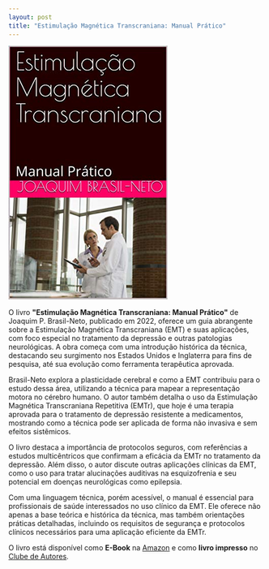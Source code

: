 ```yaml
---
layout: post
title: "Estimulação Magnética Transcraniana: Manual Prático"
---
```

![ ](/images/capa.jpg)


O livro **"Estimulação Magnética Transcraniana: Manual Prático"** de Joaquim P. Brasil-Neto, publicado em 2022, oferece um guia abrangente sobre a Estimulação Magnética Transcraniana (EMT) e suas aplicações, com foco especial no tratamento da depressão e outras patologias neurológicas. A obra começa com uma introdução histórica da técnica, destacando seu surgimento nos Estados Unidos e Inglaterra para fins de pesquisa, até sua evolução como ferramenta terapêutica aprovada.

Brasil-Neto explora a plasticidade cerebral e como a EMT contribuiu para o estudo dessa área, utilizando a técnica para mapear a representação motora no cérebro humano. O autor também detalha o uso da Estimulação Magnética Transcraniana Repetitiva (EMTr), que hoje é uma terapia aprovada para o tratamento de depressão resistente a medicamentos, mostrando como a técnica pode ser aplicada de forma não invasiva e sem efeitos sistêmicos.

O livro destaca a importância de protocolos seguros, com referências a estudos multicêntricos que confirmam a eficácia da EMTr no tratamento da depressão. Além disso, o autor discute outras aplicações clínicas da EMT, como o uso para tratar alucinações auditivas na esquizofrenia e seu potencial em doenças neurológicas como epilepsia.

Com uma linguagem técnica, porém acessível, o manual é essencial para profissionais de saúde interessados no uso clínico da EMT. Ele oferece não apenas a base teórica e histórica da técnica, mas também orientações práticas detalhadas, incluindo os requisitos de segurança e protocolos clínicos necessários para uma aplicação eficiente da EMTr.

O livro está disponível como **E-Book** na [Amazon](https://www.amazon.com.br/Estimula%C3%A7%C3%A3o-Magn%C3%A9tica-Transcraniana-Neuromodula%C3%A7%C3%A3o-N%C3%A3o-Invasiva-ebook/dp/B0B5NNJKDY/ref=sr_1_2?crid=3CSUGKCKFI166&dib=eyJ2IjoiMSJ9.GVVwGP1oIeG8I2lcMkFtYstqF4nnTLeiR1DPlou32F49L9hdq5gAz0rwrw3yGo5LuDSs_zHRK1ks-qmkrzOZQonWXJOEXZw1J-iiu7uJZ7jnZox0JJdd95VVLc2HEx7sQ2yDdLvARF5VnpJVFHgI9_L70jpA7CryX9sYiVxC0-zZfRDbJbGaZ5-KwG6PqMSMukmvFvW_jCT60IRGMTv7SRU-9Ln-_PnNhlVeH9bhh1q4_ecjH6IbQO7NHVeFvjsPqjrb48PA7xuiQcqFC-7HO9x77gHXf3YeXTTjvo_9RGk.ZNqMLtn2CE9Ayu_irSFJxi7zOpMjyqANfMKtT9fntDE&dib_tag=se&keywords=estimula%C3%A7%C3%A3o+magn%C3%A9tica+transcraniana&qid=1729465575&sprefix=estimula%C3%A7%C3%A3o+ma%2Caps%2C226&sr=8-2) e como **livro impresso** no [Clube de Autores](https://clubedeautores.com.br/livro/estimulacao-magnetica-transcraniana-2).
